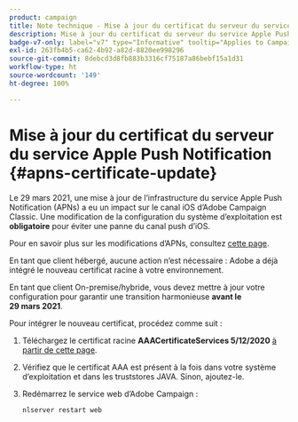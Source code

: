 ```yaml
---
product: campaign
title: Note technique - Mise à jour du certificat du serveur du service Apple Push Notification
description: Mise à jour du certificat du serveur du service Apple Push Notification
badge-v7-only: label="v7" type="Informative" tooltip="Applies to Campaign Classic v7 only"
exl-id: 263fb4b5-ca62-4b92-a82d-8820ee998296
source-git-commit: 8debcd3d8fb883b3316cf75187a86bebf15a1d31
workflow-type: ht
source-wordcount: '149'
ht-degree: 100%

---
```


# Mise à jour du certificat du serveur du service Apple Push Notification {#apns-certificate-update}



Le 29 mars 2021, une mise à jour de l’infrastructure du service Apple Push Notification (APNs) a eu un impact sur le canal iOS d’Adobe Campaign Classic. Une modification de la configuration du système d’exploitation est **obligatoire** pour éviter une panne du canal push d’iOS.

Pour en savoir plus sur les modifications d’APNs, consultez [cette page](https://developer.apple.com/news/?id=7gx0a2lp).

En tant que client hébergé, aucune action n’est nécessaire : Adobe a déjà intégré le nouveau certificat racine à votre environnement.

En tant que client On-premise/hybride, vous devez mettre à jour votre configuration pour garantir une transition harmonieuse **avant le 29 mars 2021**.

Pour intégrer le nouveau certificat, procédez comme suit :

1. Téléchargez le certificat racine **AAACertificateServices 5/12/2020** [à partir de cette page](https://support.sectigo.com/Com_KnowledgeDetailPage?Id=kA03l00000117cL).

1. Vérifiez que le certificat AAA est présent à la fois dans votre système d’exploitation et dans les truststores JAVA. Sinon, ajoutez-le.

1. Redémarrez le service web d’Adobe Campaign :

   ```
   nlserver restart web
   ```
